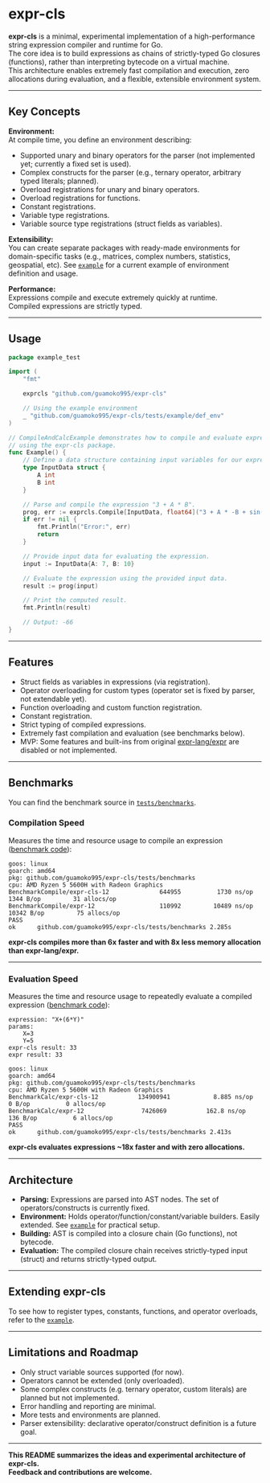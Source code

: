 # expr-cls

**expr-cls** is a minimal, experimental implementation of a high-performance string expression compiler and runtime for Go.  
The core idea is to build expressions as chains of strictly-typed Go closures (functions), rather than interpreting bytecode on a virtual machine.  
This architecture enables extremely fast compilation and execution, zero allocations during evaluation, and a flexible, extensible environment system.

---

## Key Concepts

**Environment:**  
At compile time, you define an environment describing:
- Supported unary and binary operators for the parser (not implemented yet; currently a fixed set is used).
- Complex constructs for the parser (e.g., ternary operator, arbitrary typed literals; planned).
- Overload registrations for unary and binary operators.
- Overload registrations for functions.
- Constant registrations.
- Variable type registrations.
- Variable source type registrations (struct fields as variables).

**Extensibility:**  
You can create separate packages with ready-made environments for domain-specific tasks (e.g., matrices, complex numbers, statistics, geospatial, etc).
See [`example`](https://github.com/guamoko995/expr-cls/tree/master/tests/example) for a current example of environment definition and usage.

**Performance:**  
Expressions compile and execute extremely quickly at runtime.  
Compiled expressions are strictly typed.

---

## Usage

```go
package example_test

import (
	"fmt"

	exprcls "github.com/guamoko995/expr-cls"

	// Using the example environment
	_ "github.com/guamoko995/expr-cls/tests/example/def_env"
)

// CompileAndCalcExample demonstrates how to compile and evaluate expressions
// using the expr-cls package.
func Example() {
	// Define a data structure containing input variables for our expression.
	type InputData struct {
		A int
		B int
	}

	// Parse and compile the expression "3 + A * B".
	prog, err := exprcls.Compile[InputData, float64]("3 + A * -B + sin(pi/2)")
	if err != nil {
		fmt.Println("Error:", err)
		return
	}

	// Provide input data for evaluating the expression.
	input := InputData{A: 7, B: 10}

	// Evaluate the expression using the provided input data.
	result := prog(input)

	// Print the computed result.
	fmt.Println(result)

	// Output: -66
}
```

---

## Features

- Struct fields as variables in expressions (via registration).
- Operator overloading for custom types (operator set is fixed by parser, not extendable yet).
- Function overloading and custom function registration.
- Constant registration.
- Strict typing of compiled expressions.
- Extremely fast compilation and evaluation (see benchmarks below).
- MVP: Some features and built-ins from original [expr-lang/expr](https://github.com/expr-lang/expr) are disabled or not implemented.

---

## Benchmarks

You can find the benchmark source in [`tests/benchmarks`](https://github.com/guamoko995/expr-cls/tree/master/tests/benchmarks).

### Compilation Speed

Measures the time and resource usage to compile an expression ([benchmark code](https://github.com/guamoko995/expr-cls/tree/master/tests/benchmarks)):

```
goos: linux
goarch: amd64
pkg: github.com/guamoko995/expr-cls/tests/benchmarks
cpu: AMD Ryzen 5 5600H with Radeon Graphics         
BenchmarkCompile/expr-cls-12         	  644955	      1730 ns/op	    1344 B/op	      31 allocs/op
BenchmarkCompile/expr-12             	  110992	     10489 ns/op	   10342 B/op	      75 allocs/op
PASS
ok  	github.com/guamoko995/expr-cls/tests/benchmarks	2.285s
```
**expr-cls compiles more than 6x faster and with 8x less memory allocation than expr-lang/expr.**

---

### Evaluation Speed

Measures the time and resource usage to repeatedly evaluate a compiled expression ([benchmark code](https://github.com/guamoko995/expr-cls/tree/master/tests/benchmarks)):

```
expression: "X+(6*Y)"
params:
	X=3
	Y=5
expr-cls result: 33
expr result: 33

goos: linux
goarch: amd64
pkg: github.com/guamoko995/expr-cls/tests/benchmarks
cpu: AMD Ryzen 5 5600H with Radeon Graphics         
BenchmarkСalc/expr-cls-12          	134900941	         8.885 ns/op	       0 B/op	       0 allocs/op
BenchmarkСalc/expr-12              	 7426069	       162.8 ns/op	     136 B/op	       6 allocs/op
PASS
ok  	github.com/guamoko995/expr-cls/tests/benchmarks	2.413s
```
**expr-cls evaluates expressions ~18x faster and with zero allocations.**

---

## Architecture

- **Parsing:** Expressions are parsed into AST nodes. The set of operators/constructs is currently fixed.
- **Environment:** Holds operator/function/constant/variable builders. Easily extended. See [`example`](https://github.com/guamoko995/expr-cls/tree/master/tests/example/) for practical setup.
- **Building:** AST is compiled into a closure chain (Go functions), not bytecode.
- **Evaluation:** The compiled closure chain receives strictly-typed input (struct) and returns strictly-typed output.

---

## Extending expr-cls

To see how to register types, constants, functions, and operator overloads, refer to the [`example`](https://github.com/guamoko995/expr-cls/tree/master/tests/example/).

---

## Limitations and Roadmap

- Only struct variable sources supported (for now).
- Operators cannot be extended (only overloaded).
- Some complex constructs (e.g. ternary operator, custom literals) are planned but not implemented.
- Error handling and reporting are minimal.
- More tests and environments are planned.
- Parser extensibility: declarative operator/construct definition is a future goal.

---

**This README summarizes the ideas and experimental architecture of expr-cls.  
Feedback and contributions are welcome.**